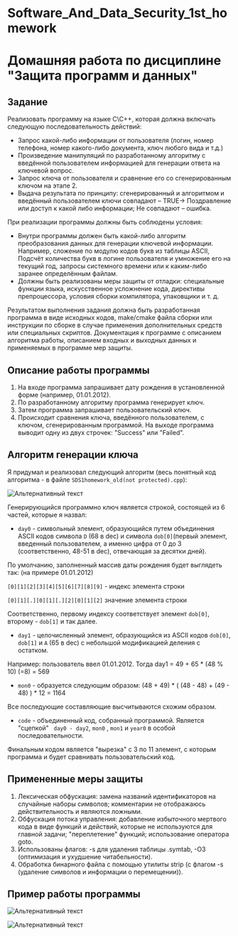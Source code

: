 # Software_And_Data_Security_1st_homework
# Домашняя работа по дисциплине "Защита программ и данных"

## Задание

Реализовать программу на языке C\C++, которая должна включать следующую последовательность действий:
- Запрос какой-либо информации от пользователя (логин, номер телефона, номер какого-либо документа, ключ любого вида и т.д.)
- Произведение манипуляций по разработанному алгоритму с введённой пользователем информацией для генерации ответа на ключевой вопрос.
- Запрос ключа от пользователя и сравнение его со сгенерированным ключом на этапе 2.
- Выдача результата по принципу: сгенерированный и алгоритмом и введённый пользователем ключи совпадают – TRUE-> Поздравление или доступ к какой либо информации; Не совпадают – ошибка.

При реализации программы должны быть соблюдены условия:
- Внутри программы должен быть какой-либо алгоритм преобразования данных для генерации ключевой информации. Например, сложение по модулю кодов букв из таблицы ASCII, Подсчёт количества букв в логине пользователя и умножение его на текущий год, запросы системного времени или к каким-либо заранее определённым файлам.
- Должны быть реализованы меры защиты от отладки: специальные функции языка, искусственное усложнение кода, директивы препроцессора, условия сборки компилятора, упаковщики и т. д.

Результатом выполнения задания должна быть разработанная программа в виде исходных кодов, make/cmake файла сборки или инструкции по сборке в случае применения дополнительных средств или специальных скриптов. Документация к программе с описанием алгоритма работы, описанием входных и выходных данных и применяемых в программе мер защиты.

## Описание работы программы

1. На входе программа запрашивает дату рождения в установленной форме (например, 01.01.2012).
2. По разработанному алгоритму программа генерирует ключ.
3. Затем программа запрашивает пользовательский ключ.
4. Происходит сравнения ключа, введённого пользователем, с ключом, сгенерированным программой. На выходе программа выводит одну из двух строчек: "Success" или "Failed".

## Алгоритм генерации ключа

Я придумал и реализовал следующий алгоритм (весь понятный код алгоритма - в файле ```SDS1homework_old(not protected).cpp```):

![Альтернативный текст](https://sun9-51.userapi.com/impg/Jzw4fF7lhi7xKecoZDTt6qI0So5tYCxdb-bSeQ/9hEL6Lr-BrE.jpg?size=1553x687&quality=96&sign=a2380cf25a2030c42e5fcbee8b7a2f20&type=album)

Генерирующийся программно ключ является строкой, состоящей из 6 частей, которые я назвал:

- ``` day0 ``` - символьный элемент, образующийся путем объединения ASCII кодов символа ```D``` (68 в dec) и символа ```dob[0]```(первый элемент, введенный пользователем, а именно цифра от 0 до 3 (соответственно, 48-51 в dec), отвечающая за десятки дней).

По умолчанию, заполненный массив даты рождения будет выглядеть так: (на примере 01.01.2012)

```[0][1][2][3][4][5][6][7][8][9]``` - индекс элемента строки

```[0][1][.][0][1][.][2][0][1][2]``` значение элемента строки

Соответственно, первому индексу соответствует элемент ```dob[0]```, второму - ```dob[1]``` и так далее.


- ``` day1 ``` - целочисленный элемент, образующийся из ASCII кодов ```dob[0]```, ```dob[1]``` и ```A``` (65 в dec) с небольшой модификацией деления с остатком.

Например: пользователь ввел 01.01.2012. Тогда day1 = 49 + 65 * (48 % 10) (=8) =  569

- ``` mon0 ``` - образуется следующим образом: (48 + 49) * ( (48 - 48) + (49 - 48) ) * 12 = 1164

Все последующие составляющие высчитываются схожим образом.

- ``` code ``` - объединенный код, собранный программой. Является "сцепкой" ``` day0 - day2```, ```mon0``` , ```mon1``` и ``` year0 ``` в особой последовательности.

Финальным кодом является "вырезка" с 3 по 11 элемент, с которым программа и будет сравнивать пользовательский код.


## Примененные меры защиты

1. Лексическая обфускация: замена названий идентификаторов на случайные наборы символов; комментарии не отображаюсь действительность и являются ложными.
2. Обфускация потока управления: добавление избыточного мертвого кода в виде функций и действий, которые не используются для главной задачи; "переплетение" функций; использование оператора goto.
3. Использованы флагов: -s для удаления таблицы .symtab, -O3 (оптимизация и ухудшение читабельности).
4. Обработка бинарного файла с помощью утилиты strip (с флагом -s (удаление символов и информации о перемещении)).

## Пример работы программы

![Альтернативный текст](https://sun9-53.userapi.com/impg/jpRujClBxSKX2ItygIQQ-SuLuIZGygBqyu51DA/HWgKLRpJRRg.jpg?size=916x78&quality=96&sign=69a52c906c19e25f8b339631189b04fe&type=album)

![Альтернативный текст](https://sun9-2.userapi.com/impg/nHMr8IUnZMkt4iGkj5shyenx-XCe1u33aE3jjg/bSnKryAiU4k.jpg?size=936x102&quality=96&sign=1cfe4158361c1eb4a071a14e4a0d699f&type=album)
